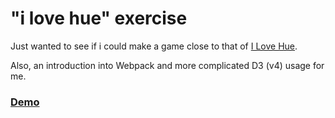# "i love hue" exercise

Just wanted to see if i could make a game close to that of [I Love Hue](https://play.google.com/store/apps/details?id=com.zutgames.ilovehue&hl=en).

Also, an introduction into Webpack and more complicated D3 (v4) usage for me.

### [Demo](http://t-mart.github.io/hue)